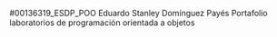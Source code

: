 #00136319_ESDP_POO
Eduardo Stanley Domínguez Payés
Portafolio laboratorios de programación orientada a objetos
